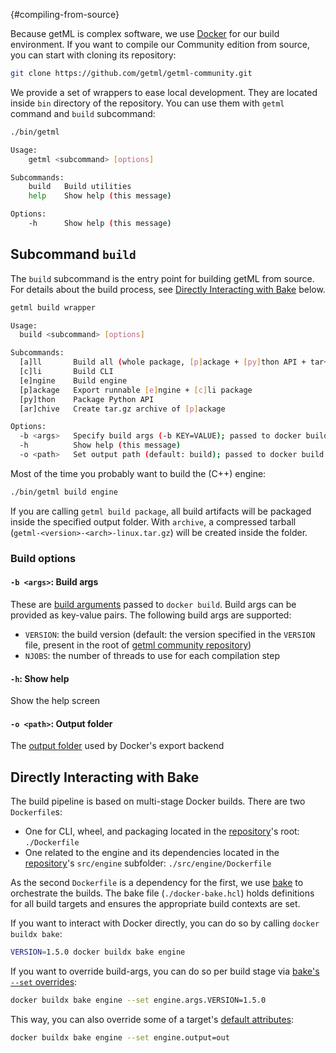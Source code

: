 
[](){#compiling-from-source}

Because getML is complex software, we use [Docker](https://www.docker.com/) for our build environment. If you want to compile our Community edition from source, you can start with cloning its repository:

```bash
git clone https://github.com/getml/getml-community.git
```

We provide a set of wrappers to ease local development. They are located inside `bin` directory of the repository. You can use them with `getml` command and `build` subcommand:

```bash
./bin/getml

Usage:
    getml <subcommand> [options]

Subcommands:
    build   Build utilities
    help    Show help (this message)

Options:
    -h      Show help (this message)
```

## Subcommand `build` 

The `build` subcommand is the entry point for building getML from source. For details about the build process, see [Directly Interacting with Bake](#directly-interacting-with-bake) below.

``` bash
getml build wrapper

Usage:
  build <subcommand> [options]

Subcommands:
  [a]ll       Build all (whole package, [p]ackage + [py]thon API + tar+gz [ar]chive)
  [c]li       Build CLI
  [e]ngine    Build engine
  [p]ackage   Export runnable [e]ngine + [c]li package
  [py]thon    Package Python API
  [ar]chive   Create tar.gz archive of [p]ackage

Options:
  -b <args>   Specify build args (-b KEY=VALUE); passed to docker build
  -h          Show help (this message)
  -o <path>   Set output path (default: build); passed to docker build
```

Most of the time you probably want to build the (C++) engine:

```bash
./bin/getml build engine
```

If you are calling `getml build package`, all build artifacts will be packaged inside the specified output folder. With `archive`, a compressed tarball (`getml-<version>-<arch>-linux.tar.gz`) will be created inside the folder.

### Build options

#### `-b <args>`: Build args 
These are [build arguments](https://docs.docker.com/build/guide/build-args/) passed to `docker build`. Build args can be provided as key-value pairs. The following build args are supported:

- `VERSION`: the build version (default: the version specified in the `VERSION` file, present in the root of [getml community repository](https://github.com/getml/getml-community))
- `NJOBS`: the number of threads to use for each compilation step

#### `-h`: Show help
Show the help screen

#### `-o <path>`: Output folder
The [output folder](https://docs.docker.com/build/exporters/) used by Docker's export backend

## Directly Interacting with Bake
The build pipeline is based on multi-stage Docker builds. There are two `Dockerfile`s:

- One for CLI, wheel, and packaging located in the [repository](https://github.com/getml/getml-community)'s root:
  `./Dockerfile`
- One related to the engine and its dependencies located in the [repository](https://github.com/getml/getml-community)'s `src/engine` subfolder:
  `./src/engine/Dockerfile`

As the second `Dockerfile` is a dependency for the first, we use [bake](https://docs.docker.com/build/bake/) to orchestrate the builds. The bake file (`./docker-bake.hcl`) holds definitions for all build targets and ensures the appropriate build contexts are set.

If you want to interact with Docker directly, you can do so by calling `docker buildx bake`:

``` bash
VERSION=1.5.0 docker buildx bake engine
```

If you want to override build-args, you can do so per build stage via [bake's `--set` overrides](https://docs.docker.com/reference/cli/docker/buildx/bake/#set):

``` bash
docker buildx bake engine --set engine.args.VERSION=1.5.0
```

This way, you can also override some of a target's [default attributes](https://docs.docker.com/reference/cli/docker/buildx/bake/#set):

``` bash
docker buildx bake engine --set engine.output=out
```
